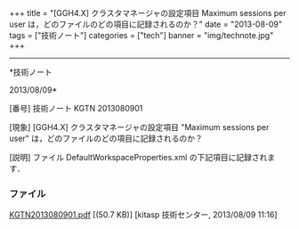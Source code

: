 ﻿+++
title = "[GGH4.X] クラスタマネージャの設定項目 Maximum sessions per user は，どのファイルのどの項目に記録されるのか？"
date = "2013-08-09"
tags = ["技術ノート"]
categories = ["tech"]
banner = "img/technote.jpg"
+++

-----------------------------------------------------------------------------------------------------------------------------

*技術ノート

2013/08/09*


[番号]
技術ノート KGTN 2013080901

[現象]
[GGH4.X] クラスタマネージャの設定項目 "Maximum sessions per user"
は，どのファイルのどの項目に記録されるのか？

[説明]
ファイル DefaultWorkspaceProperties.xml の下記項目に記録されます．


### ファイル





[KGTN2013080901.pdf](http://techreport.kitasp.net/attachments/download/1361/KGTN2013080901.pdf)
 [(50.7 KB)] [kitasp 技術センター, 2013/08/09
11:16]
